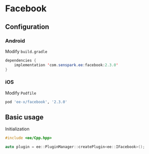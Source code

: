 # Facebook
## Configuration
### Android
Modify `build.gradle`
```java
dependencies {
    implementation 'com.senspark.ee:facebook:2.3.0'
}
```

### iOS
Modify `Podfile`
```ruby
pod 'ee-x/facebook', '2.3.0'
```

## Basic usage
Initialization
```cpp
#include <ee/Cpp.hpp>

auto plugin = ee::PluginManager::createPlugin<ee::IFacebook>();
```